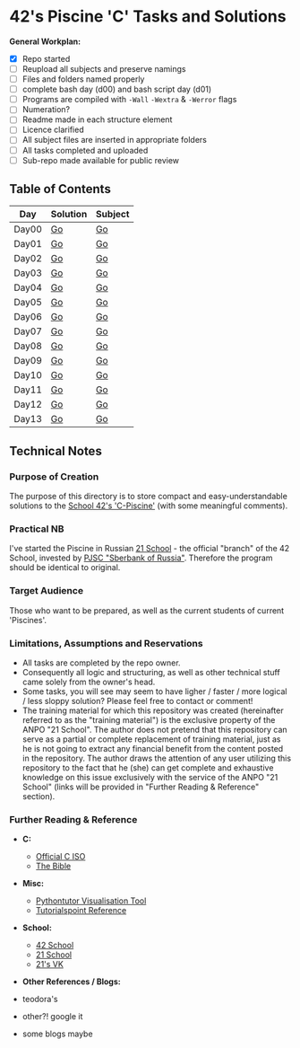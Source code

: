 # 42's Piscine 'C' Tasks and Solutions

**General Workplan:**
- [x] Repo started
- [ ] Reupload all subjects and preserve namings
- [ ] Files and folders named properly
- [ ] complete bash day (d00) and bash script day (d01)
- [ ] Programs are compiled with `-Wall` `-Wextra` & `-Werror` flags
- [ ] Numeration?
- [ ] Readme made in each structure element
- [ ] Licence clarified
- [ ] All subject files are inserted in appropriate folders
- [ ] All tasks completed and uploaded
- [ ] Sub-repo made available for public review

## Table of Contents
Day | Solution | Subject
----|----------|--------
Day00|[Go](https://github.com/Eyedropping/C/tree/master/21-School%20(RU%2C%20MSC)%20-%20Piscine-C/Day00) |[Go](https://github.com/Eyedropping/C/blob/master/21-School%20(RU%2C%20MSC)%20-%20Piscine-C/Day00/Subject%20-%20d00.en.pdf)
Day01|[Go](https://github.com/Eyedropping/C/tree/master/21-School%20(RU%2C%20MSC)%20-%20Piscine-C/Day01) |[Go](https://github.com/Eyedropping/C/blob/master/21-School%20(RU%2C%20MSC)%20-%20Piscine-C/Day01/Subject%20-%20d01.en.pdf)
Day02|[Go](https://github.com/Eyedropping/C/tree/master/21-School%20(RU%2C%20MSC)%20-%20Piscine-C/Day02) |[Go](https://github.com/Eyedropping/C/blob/master/21-School%20(RU%2C%20MSC)%20-%20Piscine-C/Day02/Subject%20-%20d02.en.pdf)
Day03|[Go](https://github.com/Eyedropping/C/tree/master/21-School%20(RU%2C%20MSC)%20-%20Piscine-C/Day03) |[Go](https://github.com/Eyedropping/C/blob/master/21-School%20(RU%2C%20MSC)%20-%20Piscine-C/Day03/Subject%20-%20d03.en.pdf)
Day04|[Go](https://github.com/Eyedropping/C/tree/master/21-School%20(RU%2C%20MSC)%20-%20Piscine-C/Day04) |[Go](https://github.com/Eyedropping/C/blob/master/21-School%20(RU%2C%20MSC)%20-%20Piscine-C/Day04/Subject%20-%20d04.en.pdf)
Day05|[Go](https://github.com/Eyedropping/C/tree/master/21-School%20(RU%2C%20MSC)%20-%20Piscine-C/Day05) |[Go](https://github.com/Eyedropping/C/blob/master/21-School%20(RU%2C%20MSC)%20-%20Piscine-C/Day05/Subject%20-%20d05.en.pdf)
Day06|[Go](https://github.com/Eyedropping/C/tree/master/21-School%20(RU%2C%20MSC)%20-%20Piscine-C/Day06) |[Go](https://github.com/Eyedropping/C/blob/master/21-School%20(RU%2C%20MSC)%20-%20Piscine-C/Day06/Subject%20-%20d06.en.pdf)
Day07|[Go](https://github.com/Eyedropping/C/tree/master/21-School%20(RU%2C%20MSC)%20-%20Piscine-C/Day07) |[Go](https://github.com/Eyedropping/C/blob/master/21-School%20(RU%2C%20MSC)%20-%20Piscine-C/Day07/Subject%20-%20d07.en.pdf)
Day08|[Go](https://github.com/Eyedropping/C/tree/master/21-School%20(RU%2C%20MSC)%20-%20Piscine-C/Day08) |[Go](https://github.com/Eyedropping/C/blob/master/21-School%20(RU%2C%20MSC)%20-%20Piscine-C/Day08/Subject%20-%20d08.en.pdf)
Day09|[Go](https://github.com/Eyedropping/C/tree/master/21-School%20(RU%2C%20MSC)%20-%20Piscine-C/Day09) |[Go](https://github.com/Eyedropping/C/blob/master/21-School%20(RU%2C%20MSC)%20-%20Piscine-C/Day09/Subject%20-%20d09.en.pdf)
Day10|[Go](https://github.com/Eyedropping/C/tree/master/21-School%20(RU%2C%20MSC)%20-%20Piscine-C/Day10) |[Go](https://github.com/Eyedropping/C/blob/master/21-School%20(RU%2C%20MSC)%20-%20Piscine-C/Day10/Subject%20-%20d10.en.pdf)
Day11|[Go](https://github.com/Eyedropping/C/tree/master/21-School%20(RU%2C%20MSC)%20-%20Piscine-C/Day11) |[Go](https://github.com/Eyedropping/C/blob/master/21-School%20(RU%2C%20MSC)%20-%20Piscine-C/Day11/Subject%20-%20d010.en.pdf)
Day12|[Go](https://github.com/Eyedropping/C/tree/master/21-School%20(RU%2C%20MSC)%20-%20Piscine-C/Day12) |[Go](https://github.com/Eyedropping/C/blob/master/21-School%20(RU%2C%20MSC)%20-%20Piscine-C/Day12/Subject%20-%20d12.en.pdf)
Day13|[Go](https://github.com/Eyedropping/C/tree/master/21-School%20(RU%2C%20MSC)%20-%20Piscine-C/Day13) |[Go](https://github.com/Eyedropping/C/blob/master/21-School%20(RU%2C%20MSC)%20-%20Piscine-C/Day13/Subject%20-%20d13.en.pdf)

## Technical Notes
### Purpose of Creation
The purpose of this directory is to store compact and easy-understandable solutions to the [School 42's 'C-Piscine'](https://www.42.us.org/program/piscine/ "42's US Homepage") (with some meaningful comments).

### Practical NB
I've started the Piscine in Russian [21 School](https://21-school.ru "21's RU Homepage") - the  official "branch" of the 42 School, invested by [PJSC "Sberbank of Russia"](https://www.sberbank.ru/en/). Therefore the program should be identical to original. 

### Target Audience
Those who want to be prepared, as well as the current students of current 'Piscines'.

### Limitations, Assumptions and Reservations
* All tasks are completed by the repo owner.
* Consequently all logic and structuring, as well as other technical stuff came solely from the owner's head.
* Some tasks, you will see may seem to have ligher / faster / more logical / less sloppy solution? Please feel free to contact or comment!
* The training material for which this repository was created (hereinafter referred to as the "training material") is the exclusive property of the ANPO "21 School". The author does not pretend that this repository can serve as a partial or complete replacement of training material, just as he is not going to extract any financial benefit from the content posted in the repository. The author draws the attention of any user utilizing this repository to the fact that he (she) can get complete and exhaustive knowledge on this issue exclusively with the service of the ANPO "21 School" (links will be provided in "Further Reading & Reference" section).

 ### Further Reading & Reference
- **C:**
    - [Official C ISO](http://www.open-std.org/jtc1/sc22/wg14/)
    - [The Bible](https://en.m.wikipedia.org/wiki/The_C_Programming_Language)

- **Misc:**
    - [Pythontutor Visualisation Tool](http://www.pythontutor.com/visualize.html#mode=edit)
    - [Tutorialspoint Reference](https://www.tutorialspoint.com/cprogramming/index.htm)

- **School:**
    - [42 School](http://42.fr)
    - [21 School](https://21-school.ru)
    - [21's VK](https://vk.com/coding21)

- **Other References / Blogs:**
- teodora's
- other?! google it
- some blogs maybe